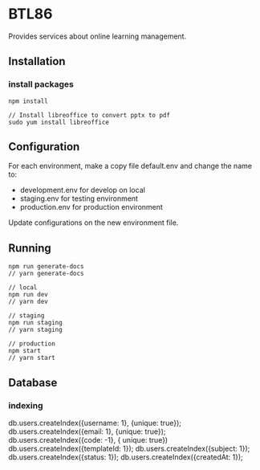 # BTL86

Provides services about online learning management.

## Installation

### install packages

```
npm install

// Install libreoffice to convert pptx to pdf
sudo yum install libreoffice
```

## Configuration

For each environment, make a copy file default.env and change the name to:

-   development.env for develop on local
-   staging.env for testing environment
-   production.env for production environment

Update configurations on the new environment file.

## Running

```
npm run generate-docs
// yarn generate-docs

// local
npm run dev
// yarn dev

// staging
npm run staging
// yarn staging

// production
npm start
// yarn start

```

## Database

### indexing

db.users.createIndex({username: 1}, {unique: true});
db.users.createIndex({email: 1}, {unique: true});
db.users.createIndex({code: -1}, { unique: true})
db.users.createIndex({templateId: 1});
db.users.createIndex({subject: 1});
db.users.createIndex({status: 1});
db.users.createIndex({createdAt: 1});